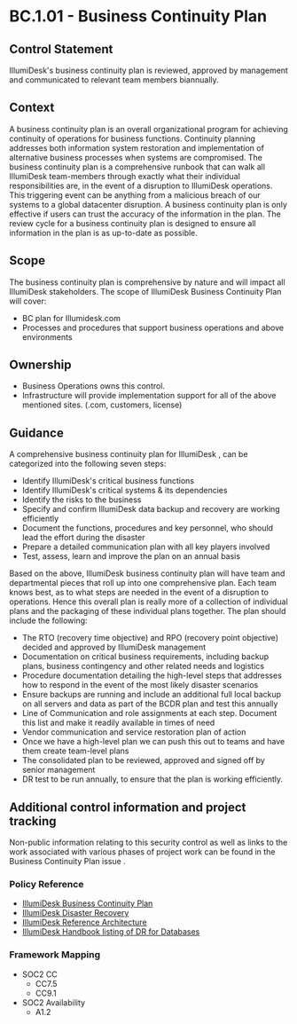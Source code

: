 # BC.1.01 - Business Continuity Plan

## Control Statement

IllumiDesk's business continuity plan is reviewed, approved by management and communicated to relevant team members biannually.

## Context

A business continuity plan is an overall organizational program for achieving continuity of operations for business functions. Continuity planning addresses both information system restoration and implementation of alternative business processes when systems are compromised. The business continuity plan is a comprehensive runbook that can walk all IllumiDesk team-members through exactly what their individual responsibilities are, in the event of a disruption to IllumiDesk operations. This triggering event can be anything from a malicious breach of our systems to a global datacenter disruption. A business continuity plan is only effective if users can trust the accuracy of the information in the plan. The review cycle for a business continuity plan is designed to ensure all information in the plan is as up-to-date as possible.

## Scope

The business continuity plan is comprehensive by nature and will impact all IllumiDesk stakeholders. The scope of IllumiDesk Business Continuity Plan will cover:

* BC plan for Illumidesk.com
* Processes and procedures that support business operations and above environments

## Ownership

* Business Operations owns this control.
* Infrastructure will provide implementation support for all of the above mentioned sites. \(.com, customers, license\)

## Guidance

A comprehensive business continuity plan for IllumiDesk , can be categorized into the following seven steps:

* Identify IllumiDesk's critical business functions
* Identify IllumiDesk's critical systems & its dependencies
* Identify the risks to the business
* Specify and confirm IllumiDesk data backup and recovery are working efficiently
* Document the functions, procedures and key personnel, who should lead the effort during the disaster
* Prepare a detailed communication plan with all key players involved
* Test, assess, learn and improve the plan on an annual basis

Based on the above, IllumiDesk business continuity plan will have team and departmental pieces that roll up into one comprehensive plan. Each team knows best, as to what steps are needed in the event of a disruption to operations. Hence this overall plan is really more of a collection of individual plans and the packaging of these individual plans together. The plan should include the following:

* The RTO \(recovery time objective\) and RPO \(recovery point objective\) decided and approved by IllumiDesk management
* Documentation on critical business requirements, including backup plans, business contingency and other related needs and logistics
* Procedure documentation detailing the high-level steps that addresses how to respond in the event of the most likely disaster scenarios
* Ensure backups are running and include an additional full local backup on all servers and data as part of the BCDR plan and test this annually
* Line of Communication and role assignments at each step. Document this list and make it readily available in times of need
* Vendor communication and service restoration plan of action
* Once we have a high-level plan we can push this out to teams and have them create team-level plans
* The consolidated plan to be reviewed, approved and signed off by senior management
* DR test to be run annually, to ensure that the plan is working efficiently.

## Additional control information and project tracking

Non-public information relating to this security control as well as links to the work associated with various phases of project work can be found in the Business Continuity Plan issue .

### Policy Reference

* [IllumiDesk Business Continuity Plan](illumidesk-business-continuity-plan.md)
* [IllumiDesk Disaster Recovery](illumidesk-disaster-recovery.md)
* [IllumiDesk Reference Architecture](illumidesk-high-availability.md)
* [IllumiDesk Handbook listing of DR for Databases](illumidesk-handbook-listing-of-dr-for-databases.md)

###  Framework Mapping

* SOC2 CC
  * CC7.5
  * CC9.1
* SOC2 Availability
  * A1.2

